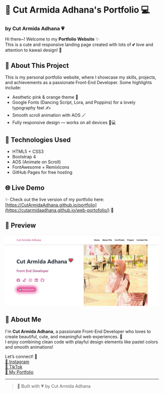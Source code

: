 # 🌸 **Cut Armida Adhana's Portfolio** 💻  
### by **Cut Armida Adhana** 💗

Hi there~! Welcome to my **Portfolio Website** ✨  
This is a cute and responsive landing page created with lots of 💕 love and attention to kawaii design! 🌷

## 🍱 **About This Project**  
This is my personal portfolio website, where I showcase my skills, projects, and achievements as a passionate Front-End Developer. Some highlights include:
- Aesthetic pink & orange theme 🎨
- Google Fonts (Dancing Script, Lora, and Poppins) for a lovely typography feel ✍️
- Smooth scroll animation with AOS 🪄
- Fully responsive design — works on all devices 📱💻

## 💖 **Technologies Used**  
- HTML5 + CSS3  
- Bootstrap 4  
- AOS (Animate on Scroll)  
- FontAwesome + RemixIcons  
- GitHub Pages for free hosting  

## 🌐 **Live Demo**  
✨ Check out the live version of my portfolio here:  
[https://CutArmidaAdhana.github.io/portfolio](https://cutarmidaadhana.github.io/web-portofolio/) 💖



## 📸 **Preview**  
![Portfolio Website Screenshot](portofolioo.JPG)  


## 🧁 **About Me**  
I'm **Cut Armida Adhana**, a passionate Front-End Developer who loves to create beautiful, cute, and meaningful web experiences. 🌸  
I enjoy combining clean code with playful design elements like pastel colors and smooth animations!  

Let’s connect! 💬  
[🌷 Instagram](https://www.instagram.com/ctrmdhn_)  
[🌸 TikTok](https://www.tiktok.com/@cutarmidaadhanaa)  
[🌼 My Portfolio](https://cutarmidaadhana.github.io/web-portofolio/)

---

> 🍡 Built with 💗 by Cut Armida Adhana

